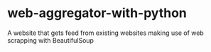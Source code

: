 # web-aggregator-with-python
A website that gets feed from existing websites making use of web scrapping with BeautifulSoup
